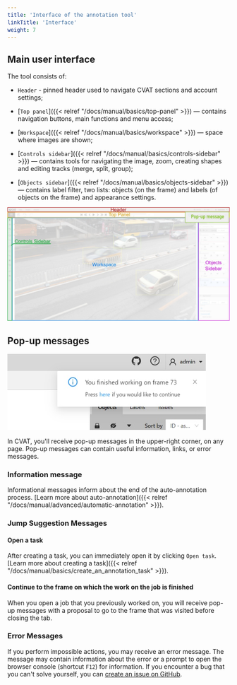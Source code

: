 ```yaml
---
title: 'Interface of the annotation tool'
linkTitle: 'Interface'
weight: 7
---
```


## Main user interface

The tool consists of:

- `Header` - pinned header used to navigate CVAT sections and account settings;

- [`Top panel`]({{< relref "/docs/manual/basics/top-panel" >}}) — contains navigation buttons, main functions and menu access;

- [`Workspace`]({{< relref "/docs/manual/basics/workspace" >}}) — space where images are shown;

- [`Controls sidebar`]({{< relref "/docs/manual/basics/controls-sidebar" >}}) — contains tools for navigating the image, zoom,
  creating shapes and editing tracks (merge, split, group);

- [`Objects sidebar`]({{< relref "/docs/manual/basics/objects-sidebar" >}}) — contains label filter, two lists:
  objects (on the frame) and labels (of objects on the frame) and appearance settings.

![](/images/image034_detrac.jpg)

## Pop-up messages

![Pop-up message](/images/pop-up_message.jpg)

In CVAT, you'll receive pop-up messages in the upper-right corner, on any page.
Pop-up messages can contain useful information, links, or error messages.

### Information message

Informational messages inform about the end of the auto-annotation process.
[Learn more about auto-annotation]({{< relref "/docs/manual/advanced/automatic-annotation" >}}).

### Jump Suggestion Messages

#### Open a task

After creating a task, you can immediately open it by clicking `Open task`.
[Learn more about creating a task]({{< relref "/docs/manual/basics/create_an_annotation_task" >}}).

#### Continue to the frame on which the work on the job is finished

When you open a job that you previously worked on, you will receive pop-up messages with a proposal
to go to the frame that was visited before closing the tab.

### Error Messages

If you perform impossible actions, you may receive an error message.
The message may contain information about the error
or a prompt to open the browser console (shortcut `F12`) for information.
If you encounter a bug that you can't solve yourself,
you can [create an issue on GitHub](https://github.com/cvat-ai/cvat/issues/new).
